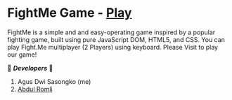 # FightMe Game - [Play](http://agusdwis.github.io/)

FightMe is a simple and and easy-operating game inspired by a popular fighting game, built using pure JavaScript DOM, HTML5, and CSS. You can play Fight.Me multiplayer (2 Players) using keyboard. Please Visit to play our game!


:star2: ***Developers*** :star2:

1. Agus Dwi Sasongko (me)
2. [Abdul Romli](https://github.com/adul11s)
